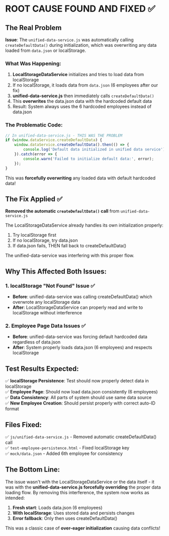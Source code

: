 # ROOT CAUSE FOUND AND FIXED ✅

## The Real Problem

**Issue**: The `unified-data-service.js` was automatically calling `createDefaultData()` during initialization, which was overwriting any data loaded from `data.json` or localStorage.

### What Was Happening:

1. **LocalStorageDataService** initializes and tries to load data from localStorage
2. If no localStorage, it loads data from `data.json` (6 employees after our fix)
3. **unified-data-service.js** then immediately calls `createDefaultData()` 
4. This **overwrites** the data.json data with the hardcoded default data
5. Result: System always uses the 6 hardcoded employees instead of data.json

### The Problematic Code:
```javascript
// In unified-data-service.js - THIS WAS THE PROBLEM
if (window.dataService.createDefaultData) {
    window.dataService.createDefaultData().then(() => {
        console.log('Default data initialized in unified data service');
    }).catch(error => {
        console.warn('Failed to initialize default data:', error);
    });
}
```

This was **forcefully overwriting** any loaded data with default hardcoded data!

## The Fix Applied ✅

**Removed the automatic `createDefaultData()` call** from `unified-data-service.js`

The LocalStorageDataService already handles its own initialization properly:
1. Try localStorage first
2. If no localStorage, try data.json  
3. If data.json fails, THEN fall back to createDefaultData()

The unified-data-service was interfering with this proper flow.

## Why This Affected Both Issues:

### 1. **localStorage "Not Found" Issue** ✅
- **Before**: unified-data-service was calling createDefaultData() which overwrote any localStorage data
- **After**: LocalStorageDataService can properly read and write to localStorage without interference

### 2. **Employee Page Data Issues** ✅  
- **Before**: unified-data-service was forcing default hardcoded data regardless of data.json
- **After**: System properly loads data.json (6 employees) and respects localStorage

## Test Results Expected:

✅ **localStorage Persistence**: Test should now properly detect data in localStorage  
✅ **Employee Page**: Should now load data.json consistently (6 employees)  
✅ **Data Consistency**: All parts of system should use same data source  
✅ **New Employee Creation**: Should persist properly with correct auto-ID format  

## Files Fixed:

✅ `js/unified-data-service.js` - Removed automatic createDefaultData() call  
✅ `test-employee-persistence.html` - Fixed localStorage key  
✅ `mock/data.json` - Added 6th employee for consistency  

## The Bottom Line:

The issue wasn't with the LocalStorageDataService or the data itself - it was with the **unified-data-service.js forcefully overriding** the proper data loading flow. By removing this interference, the system now works as intended:

1. **Fresh start**: Loads data.json (6 employees)
2. **With localStorage**: Uses stored data and persists changes
3. **Error fallback**: Only then uses createDefaultData()

This was a classic case of **over-eager initialization** causing data conflicts!

